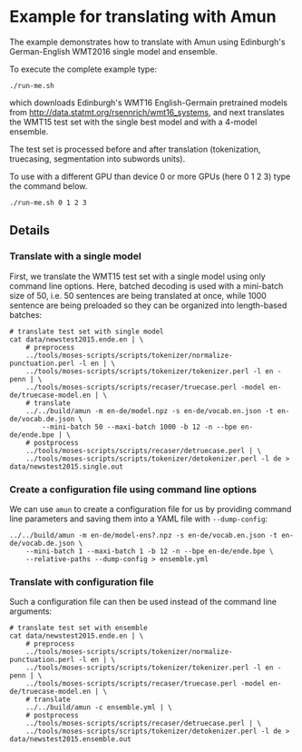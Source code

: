 Example for translating with Amun
=================================

The example demonstrates how to translate with Amun using Edinburgh's
German-English WMT2016 single model and ensemble.

To execute the complete example type:

```
./run-me.sh
```

which downloads Edinburgh's WMT16 English-Germain pretrained models from
<http://data.statmt.org/rsennrich/wmt16_systems>, and next translates the WMT15
test set with the single best model and with a 4-model ensemble.

The test set is processed before and after translation (tokenization,
truecasing, segmentation into subwords units).

To use with a different GPU than device 0 or more GPUs (here 0 1 2 3) type the
command below.

```
./run-me.sh 0 1 2 3
```

## Details

### Translate with a single model

First, we translate the WMT15 test set with a single model using only command
line options. Here, batched decoding is used with a mini-batch size of 50, i.e.
50 sentences are being translated at once, while 1000 sentence are being
preloaded so they can be organized into length-based batches:

```
# translate test set with single model
cat data/newstest2015.ende.en | \
    # preprocess
    ../tools/moses-scripts/scripts/tokenizer/normalize-punctuation.perl -l en | \
    ../tools/moses-scripts/scripts/tokenizer/tokenizer.perl -l en -penn | \
    ../tools/moses-scripts/scripts/recaser/truecase.perl -model en-de/truecase-model.en | \
    # translate
    ../../build/amun -m en-de/model.npz -s en-de/vocab.en.json -t en-de/vocab.de.json \
        --mini-batch 50 --maxi-batch 1000 -b 12 -n --bpe en-de/ende.bpe | \
    # postprocess
    ../tools/moses-scripts/scripts/recaser/detruecase.perl | \
    ../tools/moses-scripts/scripts/tokenizer/detokenizer.perl -l de > data/newstest2015.single.out
```

### Create a configuration file using command line options

We can use `amun` to create a configuration file for us by providing command line
parameters and saving them into a YAML file with `--dump-config`:

```
../../build/amun -m en-de/model-ens?.npz -s en-de/vocab.en.json -t en-de/vocab.de.json \
    --mini-batch 1 --maxi-batch 1 -b 12 -n --bpe en-de/ende.bpe \
    --relative-paths --dump-config > ensemble.yml
```

### Translate with configuration file

Such a configuration file can then be used instead of the command line arguments:

```
# translate test set with ensemble
cat data/newstest2015.ende.en | \
    # preprocess
    ../tools/moses-scripts/scripts/tokenizer/normalize-punctuation.perl -l en | \
    ../tools/moses-scripts/scripts/tokenizer/tokenizer.perl -l en -penn | \
    ../tools/moses-scripts/scripts/recaser/truecase.perl -model en-de/truecase-model.en | \
    # translate
    ../../build/amun -c ensemble.yml | \
    # postprocess
    ../tools/moses-scripts/scripts/recaser/detruecase.perl | \
    ../tools/moses-scripts/scripts/tokenizer/detokenizer.perl -l de > data/newstest2015.ensemble.out
```
